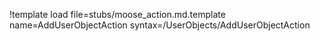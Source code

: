 !template load file=stubs/moose_action.md.template name=AddUserObjectAction syntax=/UserObjects/AddUserObjectAction